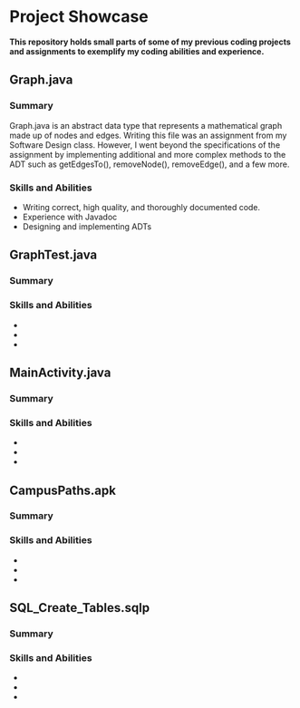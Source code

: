 # Project Showcase
__This repository holds small parts of some of my previous 
coding projects and assignments to exemplify my coding abilities
and experience.__

## Graph.java
### Summary
Graph.java is an abstract data type that represents a mathematical 
graph made up of nodes and edges. Writing this file was an assignment 
from my Software Design class. However, I went beyond the specifications of the
assignment by implementing additional and more complex methods to the ADT 
such as getEdgesTo(), removeNode(), removeEdge(), and a few more.
### Skills and Abilities
* Writing correct, high quality, and thoroughly documented code.
* Experience with Javadoc
* Designing and implementing ADTs

## GraphTest.java
### Summary

### Skills and Abilities
*
*
*

## MainActivity.java
### Summary

### Skills and Abilities
*
*
*

## CampusPaths.apk
### Summary

### Skills and Abilities
*
*
*

## SQL_Create_Tables.sqlp
### Summary

### Skills and Abilities
*
*
*